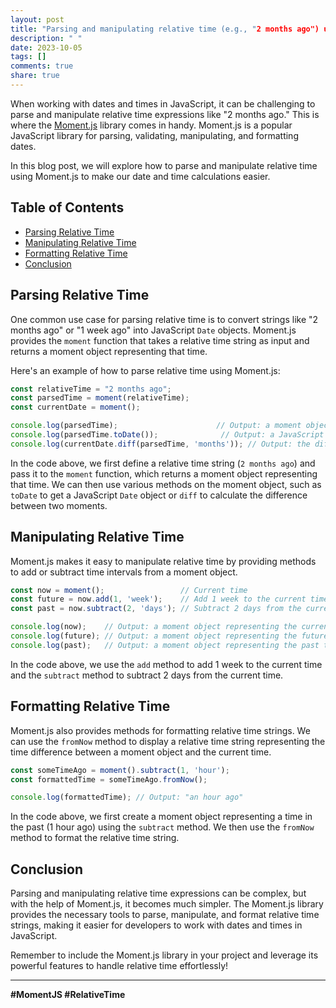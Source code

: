 ```yaml
---
layout: post
title: "Parsing and manipulating relative time (e.g., "2 months ago") using Moment.js"
description: " "
date: 2023-10-05
tags: []
comments: true
share: true
---
```


When working with dates and times in JavaScript, it can be challenging to parse and manipulate relative time expressions like "2 months ago." This is where the [Moment.js](https://momentjs.com/) library comes in handy. Moment.js is a popular JavaScript library for parsing, validating, manipulating, and formatting dates.

In this blog post, we will explore how to parse and manipulate relative time using Moment.js to make our date and time calculations easier.

## Table of Contents

- [Parsing Relative Time](#parsing-relative-time)
- [Manipulating Relative Time](#manipulating-relative-time)
- [Formatting Relative Time](#formatting-relative-time)
- [Conclusion](#conclusion)

## Parsing Relative Time

One common use case for parsing relative time is to convert strings like "2 months ago" or "1 week ago" into JavaScript `Date` objects. Moment.js provides the `moment` function that takes a relative time string as input and returns a moment object representing that time.

Here's an example of how to parse relative time using Moment.js:

```javascript
const relativeTime = "2 months ago";
const parsedTime = moment(relativeTime);
const currentDate = moment();

console.log(parsedTime);                      // Output: a moment object representing the time 2 months ago
console.log(parsedTime.toDate());              // Output: a JavaScript date object representing the time 2 months ago
console.log(currentDate.diff(parsedTime, 'months')); // Output: the difference in months between the current date and the parsed time
```

In the code above, we first define a relative time string (`2 months ago`) and pass it to the `moment` function, which returns a moment object representing that time. We can then use various methods on the moment object, such as `toDate` to get a JavaScript `Date` object or `diff` to calculate the difference between two moments.

## Manipulating Relative Time

Moment.js makes it easy to manipulate relative time by providing methods to add or subtract time intervals from a moment object.

```javascript
const now = moment();                 // Current time
const future = now.add(1, 'week');    // Add 1 week to the current time
const past = now.subtract(2, 'days'); // Subtract 2 days from the current time

console.log(now);    // Output: a moment object representing the current time
console.log(future); // Output: a moment object representing the future time
console.log(past);   // Output: a moment object representing the past time
```

In the code above, we use the `add` method to add 1 week to the current time and the `subtract` method to subtract 2 days from the current time.

## Formatting Relative Time

Moment.js also provides methods for formatting relative time strings. We can use the `fromNow` method to display a relative time string representing the time difference between a moment object and the current time.

```javascript
const someTimeAgo = moment().subtract(1, 'hour');
const formattedTime = someTimeAgo.fromNow();

console.log(formattedTime); // Output: "an hour ago"
```

In the code above, we first create a moment object representing a time in the past (1 hour ago) using the `subtract` method. We then use the `fromNow` method to format the relative time string.

## Conclusion

Parsing and manipulating relative time expressions can be complex, but with the help of Moment.js, it becomes much simpler. The Moment.js library provides the necessary tools to parse, manipulate, and format relative time strings, making it easier for developers to work with dates and times in JavaScript.

Remember to include the Moment.js library in your project and leverage its powerful features to handle relative time effortlessly!

---

**#MomentJS #RelativeTime**